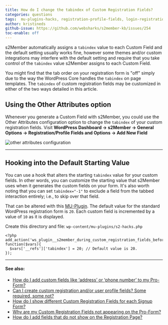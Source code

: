 ```yaml
---
title: How do I change the tabindex of Custom Registration Fields?
categories: questions
tags:  mu-plugins-hacks, registration-profile-fields, login-registration, pro-forms
author: kristineds
github-issue: https://github.com/websharks/s2member-kb/issues/254
toc-enable: off
---
```


s2Member automatically assigns a `tabindex` value to each Custom Field and the default setting usually works fine, however some themes and/or custom integrations may interfere with the default setting and require that you take control of the `tabindex` value s2Member assigns to each Custom Field.

You might find that the tab order on your registration form is "off" simply due to the way the WordPress Core handles the `tabindex` on page templates. The `tabindex` of custom registration fields may be customized in either of the two ways detailed in this article.

## Using the Other Attributes option 

Whenever you generate a Custom Field with s2Member, you could use the Other Attributes configuration option to change the `tabindex` of your custom registration fields. Visit **WordPress Dashboard → s2Member → General Options → Registration/Profile Fields and Options → Add New Field**

![other attributes configuration](https://cloud.githubusercontent.com/assets/7514953/9223083/a25ef0a8-4129-11e5-9aaa-3c4cf644d8c3.png)

---

## Hooking into the Default Starting Value

You can use a hook that alters the starting `tabindex` value for your custom fields. In other words, you can customize the starting value that s2Member uses when it generates the custom fields on your form. It's also worth noting that you can set `tabindex="-1"` to exclude a field from the tabbed interaction entirely; i.e., to skip over that field.

That can be altered with this [MU-Plugin](http://codex.wordpress.org/Must_Use_Plugins). The default value for the standard WordPress registration form is `20`. Each custom field is incremented by a value of `10` as it is displayed.

Create this directory and file: `wp-content/mu-plugins/s2-hacks.php`

```
<?php
add_action('ws_plugin__s2member_during_custom_registration_fields_before', function($vars){
  $vars['__refs']['tabindex'] = 20; // Default value is 20.
});
```

---
#### See also:
- [How do I add custom fields like ‘address’ or ‘phone number’ to my Pro-Form?](http://s2member.com/kb-article/how-do-i-add-custom-fields-like-address-or-phone-number-to-my-pro-form/)
- [Can I create custom registration and/or user profile fields? Some required, some not?](http://s2member.com/kb-article/can-i-create-custom-registration-andor-user-profile-fields-some-required-some-not/)
- [How do I show different Custom Registration Fields for each Signup Form?](http://s2member.com/kb-article/how-do-i-show-different-custom-registration-fields-for-each-signup-form/)
- [Why are my Custom Registration Fields not appearing on the Pro-Form?](http://s2member.com/kb-article/why-are-my-custom-registration-fields-not-appearing-on-the-pro-form/)
- [How do I add fields that do not show on the Registration Page?](http://s2member.com/kb-article/how-do-i-add-fields-that-do-not-show-on-the-registration-page/)
